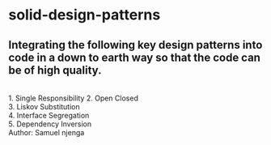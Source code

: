 # solid-design-patterns
## Integrating the following key design patterns into code in a down to earth way so that the code can be of high quality.
<br>
1. Single Responsibility 
2. Open Closed
<br>
3. Liskov Substitution
<br>
4. Interface Segregation
<br>
5. Dependency Inversion
<br>
Author: Samuel njenga
